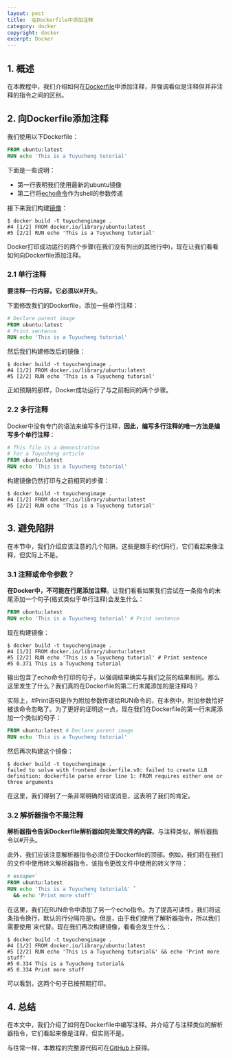 ```yaml
---
layout: post
title:  在Dockerfile中添加注释
category: docker
copyright: docker
excerpt: Docker
---
```


## 1. 概述

在本教程中，我们介绍如何在[Dockerfile]()中添加注释，并强调看似是注释但并非注释的指令之间的区别。

## 2. 向Dockerfile添加注释

我们使用以下Dockerfile：

```dockerfile
FROM ubuntu:latest
RUN echo 'This is a Tuyucheng tutorial'
```

下面是一些说明：

-   第一行表明我们使用最新的ubuntu镜像
-   第二行将[echo命令]()作为shell的参数传递

接下来我们构建[镜像]()：

```shell
$ docker build -t tuyuchengimage .
#4 [1/2] FROM docker.io/library/ubuntu:latest
#5 [2/2] RUN echo 'This is a Tuyucheng tutorial'
```

Docker打印成功运行的两个步骤(在我们没有列出的其他行中)，现在让我们看看如何向Dockerfile添加注释。

### 2.1 单行注释

**要注释一行内容，它必须以#开头**。

下面修改我们的Dockerfile，添加一些单行注释：

```dockerfile
# Declare parent image
FROM ubuntu:latest
# Print sentence
RUN echo 'This is a Tuyucheng tutorial'
```

然后我们构建修改后的镜像：

```shell
$ docker build -t tuyuchengimage .
#4 [1/2] FROM docker.io/library/ubuntu:latest
#5 [2/2] RUN echo 'This is a Tuyucheng tutorial'
```

正如预期的那样，Docker成功运行了与之前相同的两个步骤。

### 2.2 多行注释

Docker中没有专门的语法来编写多行注释，**因此，编写多行注释的唯一方法是编写多个单行注释**：

```dockerfile
# This file is a demonstration
# For a Tuyucheng article
FROM ubuntu:latest
RUN echo 'This is a Tuyucheng tutorial'
```

构建镜像仍然打印与之前相同的步骤：

```shell
$ docker build -t tuyuchengimage .
#4 [1/2] FROM docker.io/library/ubuntu:latest
#5 [2/2] RUN echo 'This is a Tuyucheng tutorial'
```

## 3. 避免陷阱

在本节中，我们介绍应该注意的几个陷阱。这些是棘手的代码行，它们看起来像注释，但实际上不是。

### 3.1 注释或命令参数？

**在Docker中，不可能在行尾添加注释**。让我们看看如果我们尝试在一条指令的末尾添加一个句子(格式类似于单行注释)会发生什么：

```dockerfile
FROM ubuntu:latest
RUN echo 'This is a Tuyucheng tutorial' # Print sentence
```

现在构建镜像：

```shell
$ docker build -t tuyuchengimage .
#4 [1/2] FROM docker.io/library/ubuntu:latest
#5 [2/2] RUN echo 'This is a Tuyucheng tutorial' # Print sentence
#5 0.371 This is a Tuyucheng tutorial
```

输出包含了echo命令打印的句子，以强调结果确实与我们之前的结果相同。那么这里发生了什么？我们真的在Dockerfile的第二行末尾添加的是注释吗？

实际上，#Print语句是作为附加参数传递给RUN命令的，在本例中，附加参数恰好被该命令忽略了。为了更好的证明这一点，现在我们在Dockerfile的第一行末尾添加一个类似的句子：

```dockerfile
FROM ubuntu:latest # Declare parent image
RUN echo 'This is a Tuyucheng tutorial'
```

然后再次构建这个镜像：

```shell
$ docker build -t tuyuchengimage .
failed to solve with frontend dockerfile.v0: failed to create LLB definition: dockerfile parse error line 1: FROM requires either one or three arguments
```

在这里，我们得到了一条非常明确的错误消息，这表明了我们的肯定。

### 3.2 解析器指令不是注释

**解析器指令告诉Dockerfile解析器如何处理文件的内容**。与注释类似，解析器指令以#开头。

此外，我们应该注意解析器指令必须位于Dockerfile的顶部。例如，我们将在我们的文件中使用转义解析器指令，该指令更改文件中使用的转义字符：

```dockerfile
# escape=`
FROM ubuntu:latest
RUN echo 'This is a Tuyucheng tutorial&' `
  && echo 'Print more stuff'
```

在这里，我们在RUN命令中添加了另一个echo指令。为了提高可读性，我们将这条指令换行，默认的行分隔符是\。但是，由于我们使用了解析器指令，所以我们需要使用`来代替。现在我们再次构建镜像，看看会发生什么：

```shell
$ docker build -t tuyuchengimage .
#4 [1/2] FROM docker.io/library/ubuntu:latest
#5 [2/2] RUN echo 'This is a Tuyucheng tutorial&' && echo 'Print more stuff'
#5 0.334 This is a Tuyucheng tutorial&
#5 0.334 Print more stuff
```

可以看到，这两个句子已按预期打印。

## 4. 总结

在本文中，我们介绍了如何在Dockerfile中编写注释。并介绍了与注释类似的解析器指令，它们看起来像是注释，但实则不是。

与往常一样，本教程的完整源代码可在[GitHub](https://github.com/tuyucheng7/taketoday-tutorial4j/tree/master/docker-modules)上获得。
